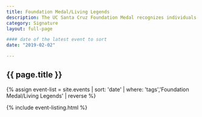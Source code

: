 ```yaml
---
title: Foundation Medal/Living Legends
description: The UC Santa Cruz Foundation Medal recognizes individuals of exceptionally distinguished achievement whose work and contribution to society exemplify the vision and ideals of UC Santa Cruz
category: Signature
layout: full-page

#### date of the latest event to sort
date: "2019-02-02"

---
```

<section id="main-content">
<div class="grid-container large">
<section class="heading">
<h2 class="underline">{{ page.title }}</h2>
</section>

<div class="events-card-list fade-out-siblings">
{% assign event-list = site.events | sort: 'date' | where: 'tags','Foundation Medal/Living Legends' | reverse %}

{% include event-listing.html %}
